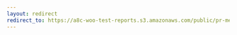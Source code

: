 ```yaml
---
layout: redirect
redirect_to: https://a8c-woo-test-reports.s3.amazonaws.com/public/pr-merge/39502/e2e/index.html
---
```

